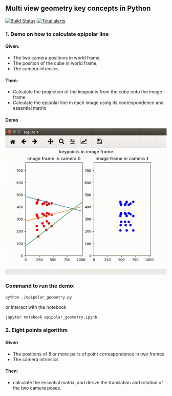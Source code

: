 ## Multi view geometry key concepts in Python
[![Build Status](https://travis-ci.com/xeonqq/multiple_view_geometry.svg?branch=master)](https://travis-ci.com/xeonqq/multiple_view_geometry) [![Total alerts](https://img.shields.io/lgtm/alerts/g/xeonqq/multiple_view_geometry.svg?logo=lgtm&logoWidth=18)](https://lgtm.com/projects/g/xeonqq/multiple_view_geometry/alerts/)

### 1. Demo on how to calculate epipolar line
#### Given: 
* The two camera positions in world frame, 
* The position of the cube in world frame, 
* The camera intrinsics

#### Then:
* Calculate the projection of the keypoints from the cube onto the image frame
* Calculate the epipolar line in each image using its coorespondence and essential matrix

#### Demo
![](imgs/epipolar_line.gif)

### Command to run the demo:
```bash
python ./epipolar_geometry.py
```
or interact with the notebook
```bash
jupyter notebook epipolar_geometry.ipynb
```

### 2. Eight points algorithm 
#### Given
 * The positions of 8 or more pairs of point correspondence in two frames
 * The camera intrinsics
#### Then:
 * calculate the essential matrix, and derive the translation and rotation of the two camera poses. [](tests/test_eight_point_algorithm.py)
